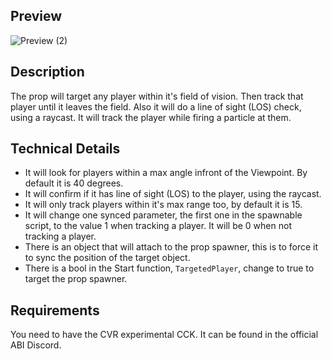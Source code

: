 ## Preview
![Preview (2)](https://github.com/user-attachments/assets/1c783196-89a3-477f-bd89-80ebd716c6b9)

## Description
The prop will target any player within it's field of vision. Then track that player until it leaves the field.
Also it will do a line of sight (LOS) check, using a raycast.
It will track the player while firing a particle at them.

## Technical Details
- It will look for players within a max angle infront of the Viewpoint. By default it is 40 degrees.
- It will confirm if it has line of sight (LOS) to the player, using the raycast.
- It will only track players within it's max range too, by default it is 15.
- It will change one synced parameter, the first one in the spawnable script, to the value 1 when tracking a player. It will be 0 when not tracking a player.
- There is an object that will attach to the prop spawner, this is to force it to sync the position of the target object.
- There is a bool in the Start function, `TargetedPlayer`, change to true to target the prop spawner.

## Requirements
You need to have the CVR experimental CCK. It can be found in the official ABI Discord.
